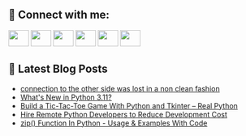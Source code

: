 ## 🔎 Connect with me:
[<img height="32" width="40" src="https://cdn.jsdelivr.net/npm/simple-icons@v5/icons/telegram.svg" />](https://t.me/bullbesh)
[<img height="32" width="40" src="https://cdn.jsdelivr.net/npm/simple-icons@v5/icons/vk.svg" />](https://vk.com/bullbesh)
[<img height="32" width="40" src="https://cdn.jsdelivr.net/npm/simple-icons@v5/icons/twitter.svg" />](https://twitter.com/bullbesh1)
[<img height="32" width="40" src="https://cdn.jsdelivr.net/npm/simple-icons@v5/icons/instagram.svg" />](https://www.instagram.com/bullbesh)
[<img height="32" width="40" src="https://cdn.jsdelivr.net/npm/simple-icons@v5/icons/reddit.svg" />](https://www.reddit.com/user/bullbesh)
[<img height="32" width="40" src="https://cdn.jsdelivr.net/npm/simple-icons@v5/icons/youtube.svg" />](https://www.youtube.com/channel/UCtfjRs6uzgq5mfm8S06WTcg)

## 📕 Latest Blog Posts
<!-- BLOG-POST-LIST:START -->
- [connection to the other side was lost in a non clean fashion](https://www.reddit.com/r/Python/comments/vmo9rv/connection_to_the_other_side_was_lost_in_a_non/)
- [What&#39;s New in Python 3.11?](https://www.reddit.com/r/Python/comments/vmnwt5/whats_new_in_python_311/)
- [Build a Tic-Tac-Toe Game With Python and Tkinter – Real Python](https://www.reddit.com/r/Python/comments/vmngah/build_a_tictactoe_game_with_python_and_tkinter/)
- [Hire Remote Python Developers to Reduce Development Cost](https://www.reddit.com/r/Python/comments/vmlnz5/hire_remote_python_developers_to_reduce/)
- [zip&lpar;&rpar; Function In Python - Usage &amp; Examples With Code](https://www.reddit.com/r/Python/comments/vmliw6/zip_function_in_python_usage_examples_with_code/)
<!-- BLOG-POST-LIST:END -->
